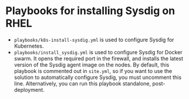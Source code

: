# Playbooks for installing Sysdig on RHEL

-   `playbooks/k8s-install-sysdig.yml` is used to configure Sysdig for Kubernetes.
-   `playbooks/install_sysdig.yml` is used to configure Sysdig for Docker swarm. It opens the required port in the firewall, and installs the latest version of the Sysdig agent image on the nodes. By default, this playbook is commented out in `site.yml`, so if you want to use the solution to automatically configure Sysdig, you must uncomment this line. Alternatively, you can run this playbook standalone, post-deployment.




